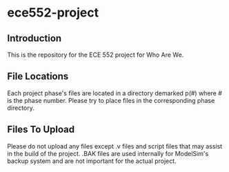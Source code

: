 # ece552-project
## Introduction
This is the repository for the ECE 552 project for Who Are We.

## File Locations
Each project phase's files are located in a directory demarked p(#) where # is the phase number. Please try to place files in the corresponding phase directory. 

## Files To Upload
Please do not upload any files except .v files and script files that may assist in the build of the project. .BAK files are used internally for ModelSim's backup system and are not important for the actual project.
